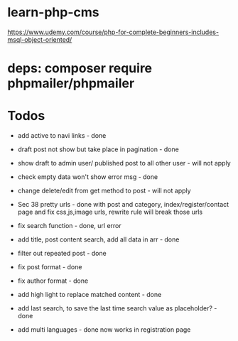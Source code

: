 # learn-php-cms

https://www.udemy.com/course/php-for-complete-beginners-includes-msql-object-oriented/

# deps: composer require phpmailer/phpmailer

# Todos

- add active to navi links - done
- draft post not show but take place in pagination - done
- show draft to admin user/ published post to all other user - will not apply
- check empty data won't show error msg - done

- change delete/edit from get method to post - will not apply
- Sec 38 pretty urls - done with post and category, index/register/contact page and fix css,js,image urls, rewrite rule will break those urls

- fix search function - done, url error
- add title, post content search, add all data in arr - done
- filter out repeated post - done
- fix post format - done
- fix author format - done
- add high light to replace matched content - done
- add last search, to save the last time search value as placeholder? - done

- add multi languages - done now works in registration page